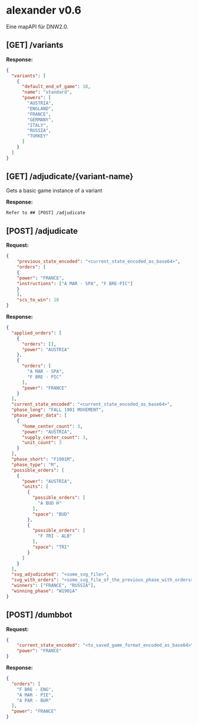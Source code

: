 # alexander v0.6

Eine mapAPI für DNW2.0.

## [GET] /variants

**Response:**
```json
{
  "variants": [
    {
      "default_end_of_game": 18,
      "name": "standard",
      "powers": [
        "AUSTRIA",
        "ENGLAND",
        "FRANCE",
        "GERMANY",
        "ITALY",
        "RUSSIA",
        "TURKEY"
      ]
    }
  ]
}


```


## [GET] /adjudicate/{variant-name}

Gets a basic game instance of a variant

**Response:**

```
Refer to ## [POST] /adjudicate
```

## [POST] /adjudicate

**Request:** 

```json
{
	"previous_state_encoded": "<current_state_encoded_as_base64>",
	"orders": [
    {
    "power": "FRANCE",
    "instructions": ["A MAR - SPA", "F BRE-PIC"]
    }
	],
	"scs_to_win": 18
}
```

**Response:** 

```json
{
  "applied_orders": [
    {
      "orders": [],
      "power": "AUSTRIA"
    },
    {
      "orders": [
        "A MAR - SPA",
        "F BRE - PIC"
      ],
      "power": "FRANCE"
    }
  ],
  "current_state_encoded": "<current_state_encoded_as_base64>",
  "phase_long": "FALL 1901 MOVEMENT",
  "phase_power_data": [
    {
      "home_center_count": 3,
      "power": "AUSTRIA",
      "supply_center_count": 3,
      "unit_count": 3
    }
  ],
  "phase_short": "F1901M",
  "phase_type": "M",
  "possible_orders": [
    {
      "power": "AUSTRIA",
      "units": [
        {
          "possible_orders": [
            "A BUD H"
          ],
          "space": "BUD"
        },
        {
          "possible_orders": [
            "F TRI - ALB"
          ],
          "space": "TRI"
        }
      ]
    }
  ],
  "svg_adjudicated": "<some_svg_file>",
  "svg_with_orders": "<some_svg_file_of_the_previous_phase_with_orders>",
  "winners": ["FRANCE", "RUSSIA"],
  "winning_phase": "W1901A"
}
```
## [POST] /dumbbot

**Request:** 

```json
{
    "current_state_encoded": "<to_saved_game_format_encoded_as_base64>",
    "power": "FRANCE"
}
```

**Response:** 

```json
{
  "orders": [
    "F BRE - ENG",
    "A MAR - PIE",
    "A PAR - BUR"
  ],
  "power": "FRANCE"
}
```
